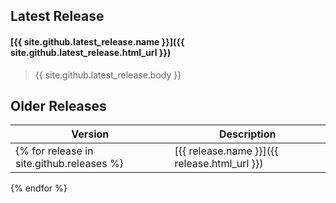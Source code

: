 ## Latest Release

#### [{{ site.github.latest_release.name }}]({{ site.github.latest_release.html_url }})
> {{ site.github.latest_release.body }}

## Older Releases

| Version | Description |
| --- | --- |
{% for release in site.github.releases %}| [{{ release.name }}]({{ release.html_url }}) | {{ release.body }} |
{% endfor %}
